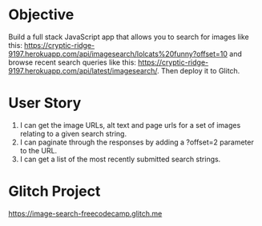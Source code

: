 # Objective
Build a full stack JavaScript app that allows you to search for images like this: https://cryptic-ridge-9197.herokuapp.com/api/imagesearch/lolcats%20funny?offset=10 and browse recent search queries like this: https://cryptic-ridge-9197.herokuapp.com/api/latest/imagesearch/. Then deploy it to Glitch.

# User Story
1) I can get the image URLs, alt text and page urls for a set of images relating to a given search string.
2) I can paginate through the responses by adding a ?offset=2 parameter to the URL.
3) I can get a list of the most recently submitted search strings.

# Glitch Project
https://image-search-freecodecamp.glitch.me
